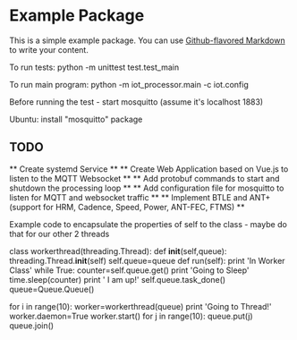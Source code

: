 # Example Package

This is a simple example package. You can use
[Github-flavored Markdown](https://guides.github.com/features/mastering-markdown/)
to write your content.

To run tests: python -m unittest test.test_main

To run main program: python -m iot_processor.main -c iot.config


Before running the test - start mosquitto (assume it's localhost 1883)

Ubuntu: install "mosquitto" package

TODO
---
** Create systemd Service **
** Create Web Application based on Vue.js to listen to the MQTT Websocket **
** Add protobuf commands to start and shutdown the processing loop **
** Add configuration file for mosquitto to listen for MQTT and websocket traffic **
** Implement BTLE and ANT+ (support for HRM, Cadence, Speed, Power, ANT-FEC, FTMS) **


Example code to encapsulate the properties of self to the class - maybe do that for our other 2 threads

class workerthread(threading.Thread):
        def __init__(self,queue):
                threading.Thread.__init__(self)
                self.queue=queue
        def run(self):
                print 'In Worker Class'
                while True:
                        counter=self.queue.get()
                        print 'Going to Sleep'
                        time.sleep(counter)
                        print ' I am up!'
                        self.queue.task_done()
queue=Queue.Queue()

for i in range(10):
        worker=workerthread(queue)
        print 'Going to Thread!'
        worker.daemon=True
        worker.start()
for j in range(10):
        queue.put(j)
queue.join()